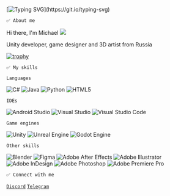 [![Typing SVG](https://readme-typing-svg.herokuapp.com?font=Fira+Code&size=35&duration=500&pause=250&color=2CF700&vCenter=true&multiline=true&width=1000&height=300&lines=%E2%96%88%E2%96%88%E2%95%97%E2%96%91%E2%96%91%E2%96%88%E2%96%88%E2%95%97%E2%96%88%E2%96%88%E2%96%88%E2%96%88%E2%96%88%E2%96%88%E2%96%88%E2%95%97%E2%96%88%E2%96%88%E2%95%97%E2%96%91%E2%96%91%E2%96%91%E2%96%91%E2%96%91%E2%96%88%E2%96%88%E2%95%97%E2%96%91%E2%96%91%E2%96%91%E2%96%91%E2%96%91%E2%96%91%E2%96%88%E2%96%88%E2%96%88%E2%96%88%E2%96%88%E2%95%97%E2%96%91%E2%96%88%E2%96%88%E2%95%97;%E2%96%88%E2%96%88%E2%95%91%E2%96%91%E2%96%91%E2%96%88%E2%96%88%E2%95%91%E2%96%88%E2%96%88%E2%95%94%E2%95%90%E2%95%90%E2%95%90%E2%95%90%E2%95%9D%E2%96%88%E2%96%88%E2%95%91%E2%96%91%E2%96%91%E2%96%91%E2%96%91%E2%96%91%E2%96%88%E2%96%88%E2%95%91%E2%96%91%E2%96%91%E2%96%91%E2%96%91%E2%96%91%E2%96%88%E2%96%88%E2%95%94%E2%95%90%E2%95%90%E2%96%88%E2%96%88%E2%95%97%E2%96%88%E2%96%88%E2%95%91;%E2%96%88%E2%96%88%E2%96%88%E2%96%88%E2%96%88%E2%96%88%E2%96%88%E2%95%91%E2%96%88%E2%96%88%E2%96%88%E2%96%88%E2%96%88%E2%95%97%E2%96%91%E2%96%91%E2%96%88%E2%96%88%E2%95%91%E2%96%91%E2%96%91%E2%96%91%E2%96%91%E2%96%91%E2%96%88%E2%96%88%E2%95%91%E2%96%91%E2%96%91%E2%96%91%E2%96%91%E2%96%91%E2%96%88%E2%96%88%E2%95%91%E2%96%91%E2%96%91%E2%96%88%E2%96%88%E2%95%91%E2%96%88%E2%96%88%E2%95%91;%E2%96%88%E2%96%88%E2%95%94%E2%95%90%E2%95%90%E2%96%88%E2%96%88%E2%95%91%E2%96%88%E2%96%88%E2%95%94%E2%95%90%E2%95%90%E2%95%9D%E2%96%91%E2%96%91%E2%96%88%E2%96%88%E2%95%91%E2%96%91%E2%96%91%E2%96%91%E2%96%91%E2%96%91%E2%96%88%E2%96%88%E2%95%91%E2%96%91%E2%96%91%E2%96%91%E2%96%91%E2%96%91%E2%96%88%E2%96%88%E2%95%91%E2%96%91%E2%96%91%E2%96%88%E2%96%88%E2%95%91%E2%95%9A%E2%95%90%E2%95%9D;%E2%96%88%E2%96%88%E2%95%91%E2%96%91%E2%96%91%E2%96%88%E2%96%88%E2%95%91%E2%96%88%E2%96%88%E2%96%88%E2%96%88%E2%96%88%E2%96%88%E2%96%88%E2%95%97%E2%96%88%E2%96%88%E2%96%88%E2%96%88%E2%96%88%E2%96%88%E2%96%88%E2%95%97%E2%96%88%E2%96%88%E2%96%88%E2%96%88%E2%96%88%E2%96%88%E2%96%88%E2%95%97%E2%95%9A%E2%96%88%E2%96%88%E2%96%88%E2%96%88%E2%96%88%E2%95%94%E2%95%9D%E2%96%88%E2%96%88%E2%95%97;%E2%95%9A%E2%95%90%E2%95%9D%E2%96%91%E2%96%91%E2%95%9A%E2%95%90%E2%95%9D%E2%95%9A%E2%95%90%E2%95%90%E2%95%90%E2%95%90%E2%95%90%E2%95%90%E2%95%9D%E2%95%9A%E2%95%90%E2%95%90%E2%95%90%E2%95%90%E2%95%90%E2%95%90%E2%95%9D%E2%95%9A%E2%95%90%E2%95%90%E2%95%90%E2%95%90%E2%95%90%E2%95%90%E2%95%9D%E2%96%91%E2%95%9A%E2%95%90%E2%95%90%E2%95%90%E2%95%90%E2%95%9D%E2%96%91%E2%95%9A%E2%95%90%E2%95%9D;___________________________________________;___________________________________________;___________________________________________;___________________________________________)](https://git.io/typing-svg)

```
✅ About me
```

Hi there, I'm Michael ![](https://komarev.com/ghpvc/?username=ximoneem&color=brightgreen&style=flat-square)

Unity developer, game designer and 3D artist from Russia

[![trophy](https://github-profile-trophy.vercel.app/?username=ximoneem&theme=matrix)](https://github.com/ryo-ma/github-profile-trophy)

```
✅ My skills
```

`Languages`

![C#](https://img.shields.io/badge/c%23-%23239120.svg?style=for-the-badge&logo=c-sharp&logoColor=white)
![Java](https://img.shields.io/badge/java-%23ED8B00.svg?style=for-the-badge&logo=java&logoColor=white)
![Python](https://img.shields.io/badge/python-3670A0?style=for-the-badge&logo=python&logoColor=ffdd54)
![HTML5](https://img.shields.io/badge/html5-%23E34F26.svg?style=for-the-badge&logo=html5&logoColor=white)

`IDEs`

![Android Studio](https://img.shields.io/badge/Android%20Studio-3DDC84.svg?style=for-the-badge&logo=android-studio&logoColor=white)
![Visual Studio](https://img.shields.io/badge/Visual%20Studio-5C2D91.svg?style=for-the-badge&logo=visual-studio&logoColor=white)
![Visual Studio Code](https://img.shields.io/badge/Visual%20Studio%20Code-0078d7.svg?style=for-the-badge&logo=visual-studio-code&logoColor=white)

`Game engines`

![Unity](https://img.shields.io/badge/unity-%23000000.svg?style=for-the-badge&logo=unity&logoColor=white)
![Unreal Engine](https://img.shields.io/badge/unrealengine-%23313131.svg?style=for-the-badge&logo=unrealengine&logoColor=white)
![Godot Engine](https://img.shields.io/badge/GODOT-%23FFFFFF.svg?style=for-the-badge&logo=godot-engine)

`Other skills`

![Blender](https://img.shields.io/badge/blender-%23F5792A.svg?style=for-the-badge&logo=blender&logoColor=white)
![Figma](https://img.shields.io/badge/figma-%23F24E1E.svg?style=for-the-badge&logo=figma&logoColor=white)
![Adobe After Effects](https://img.shields.io/badge/Adobe%20After%20Effects-9999FF.svg?style=for-the-badge&logo=Adobe%20After%20Effects&logoColor=white)
![Adobe Illustrator](https://img.shields.io/badge/adobe%20illustrator-%23FF9A00.svg?style=for-the-badge&logo=adobe%20illustrator&logoColor=white)
![Adobe InDesign](https://img.shields.io/badge/Adobe%20InDesign-49021F?style=for-the-badge&logo=adobeindesign&logoColor=white)
![Adobe Photoshop](https://img.shields.io/badge/adobe%20photoshop-%2331A8FF.svg?style=for-the-badge&logo=adobe%20photoshop&logoColor=white)
![Adobe Premiere Pro](https://img.shields.io/badge/Adobe%20Premiere%20Pro-9999FF.svg?style=for-the-badge&logo=Adobe%20Premiere%20Pro&logoColor=white)

```
✅ Connect with me
```

[`Discord`](https://discordapp.com/users/398558280236007427/)
[`Telegram`](https://t.me/xeemoneem)


